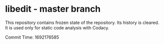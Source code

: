 # libedit - master branch

This repository contains frozen state of the repository.
Its history is cleared. It is used only for static code
analysis with Codacy.

Commit Time: 1692176585